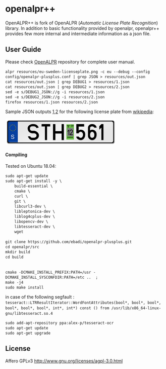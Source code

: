 openalpr++
========

OpenALPR++ is fork of OpenALPR (*Automatic License Plate Recognition*) library. In addition to basic functionality provided by openalpr, openalpr++ provides few more internal and intermediate information as a json file.


User Guide
-----------
Please check [OpenALPR](https://github.com/openalpr/openalpr) repository for complete user manual.

```
alpr resources/eu-sweden-licenseplate.png -c eu --debug --config config/openalpr-plusplus.conf | grep JSON > resources/out.json 
cat resources/out.json | grep DEBUG1 > resources/1.json 
cat resources/out.json | grep DEBUG2 > resources/2.json 
sed -e s/DEBUG1_JSON://g -i resources/1.json
sed -e s/DEBUG2_JSON://g -i resources/2.json
firefox resources/1.json resources/2.json

```

Sample JSON outputs [1](resources/1.json),[2](resources/2.json) for the following license plate from [wikipedia](https://en.wikipedia.org/wiki/Vehicle_registration_plates_of_Europe):

![This is an image](resources/eu-sweden-licenseplate.png)

#### Compiling

Tested on Ubuntu 18.04:

```
sudo apt-get update
sudo apt-get install -y \
    build-essential \
    cmake \
    curl \
    git \
    libcurl3-dev \
    libleptonica-dev \
    liblog4cplus-dev \
    libopencv-dev \
    libtesseract-dev \
    wget

git clone https://github.com/ebadi/openalpr-plusplus.git
cd openalpr/src
mkdir build
cd build


cmake -DCMAKE_INSTALL_PREFIX:PATH=/usr -DCMAKE_INSTALL_SYSCONFDIR:PATH=/etc ..  ;
make -j4
sudo make install
```

in case of the following segfault : `tesseract::LTRResultIterator::WordFontAttributes(bool*, bool*, bool*, bool*, bool*, bool*, int*, int*) const () from /usr/lib/x86_64-linux-gnu/libtesseract.so.4`

```
sudo add-apt-repository ppa:alex-p/tesseract-ocr
sudo apt-get update
sudo apt-get upgrade
```



License
-------

Affero GPLv3
http://www.gnu.org/licenses/agpl-3.0.html


